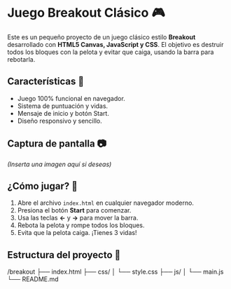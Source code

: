 # Juego Breakout Clásico 🎮

Este es un pequeño proyecto de un juego clásico estilo **Breakout** desarrollado con **HTML5 Canvas, JavaScript y CSS**. El objetivo es destruir todos los bloques con la pelota y evitar que caiga, usando la barra para rebotarla.

## Características 📌

- Juego 100% funcional en navegador.
- Sistema de puntuación y vidas.
- Mensaje de inicio y botón Start.
- Diseño responsivo y sencillo.

## Captura de pantalla 📷

_(Inserta una imagen aquí si deseas)_

## ¿Cómo jugar? 🎯

1. Abre el archivo `index.html` en cualquier navegador moderno.
2. Presiona el botón **Start** para comenzar.
3. Usa las teclas **←** y **→** para mover la barra.
4. Rebota la pelota y rompe todos los bloques.
5. Evita que la pelota caiga. ¡Tienes 3 vidas!

## Estructura del proyecto 📁

/breakout ├── index.html ├── css/ │ └── style.css ├── js/ │ └── main.js └── README.md
